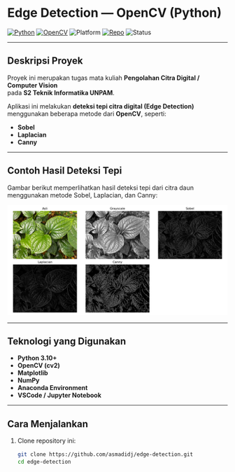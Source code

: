 # Edge Detection — OpenCV (Python)

[![Python](https://img.shields.io/badge/Python-3.10+-blue?logo=python&logoColor=white)](https://www.python.org/)
[![OpenCV](https://img.shields.io/badge/OpenCV-4.x-success?logo=opencv&logoColor=white)](https://opencv.org/)
![Platform](https://img.shields.io/badge/Platform-%20Anaconda%20|%20VSCode-gray)
[![Repo](https://img.shields.io/badge/GitHub-asmadidj%2Fedge--detection-black?logo=github)](https://github.com/asmadidj/edge-detection)
![Status](https://img.shields.io/badge/Status-Active-brightgreen)

---

## Deskripsi Proyek
Proyek ini merupakan tugas mata kuliah **Pengolahan Citra Digital / Computer Vision**  
pada **S2 Teknik Informatika UNPAM**.

Aplikasi ini melakukan **deteksi tepi citra digital (Edge Detection)** menggunakan beberapa metode dari **OpenCV**, seperti:
- **Sobel**
- **Laplacian**
- **Canny**

---

## Contoh Hasil Deteksi Tepi

Gambar berikut memperlihatkan hasil deteksi tepi dari citra daun menggunakan metode Sobel, Laplacian, dan Canny:

![Contoh Output](https://github.com/asmadidj/edge-detection/blob/main/docs/gambar_comparison.png?raw=true)

---

## Teknologi yang Digunakan
-  **Python 3.10+**
-  **OpenCV (cv2)**
-  **Matplotlib**
-  **NumPy**
-  **Anaconda Environment**
-  **VSCode / Jupyter Notebook**

---

## Cara Menjalankan
1. Clone repository ini:
   ```bash
   git clone https://github.com/asmadidj/edge-detection.git
   cd edge-detection
